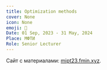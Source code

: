 ```yaml
---
title: Optimization methods
cover: None
icon: None
emoji: 🚀
Date: 01 Sep, 2023 - 31 May, 2024
Place: МФТИ
Role: Senior Lecturer
---
```


Сайт с материалами: [mipt23.fmin.xyz](http://mipt23.fmin.xyz/).
